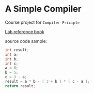 # A Simple Compiler
Course project for `Compiler Priciple`

[Lab reference book](https://hitsz-cslab.gitee.io/compiler/)

source code sample:
```c++
int result;
int a;
int b;
int c;
a = 8;
b = 5;
c = 3 - a;
result = a * b - ( 3 + b ) * ( c - a );
return result;
```
